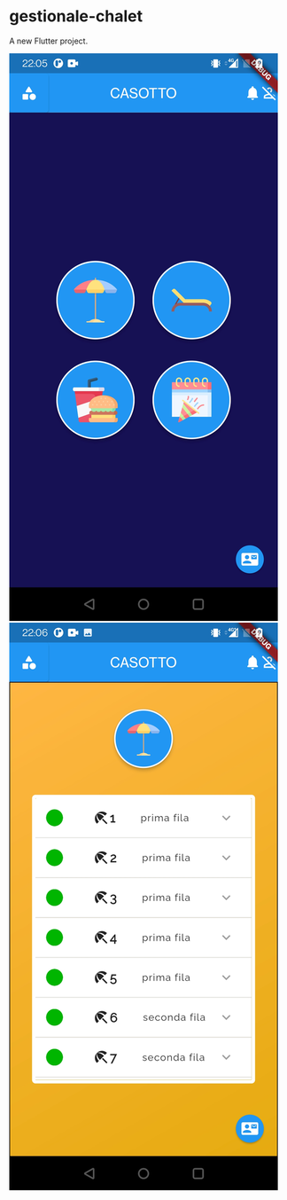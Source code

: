 # gestionale-chalet

A new Flutter project.


![First page of the home page](/screenshots/home1.jpg)
![Second page of the home page](/screenshots/home2.jpg)